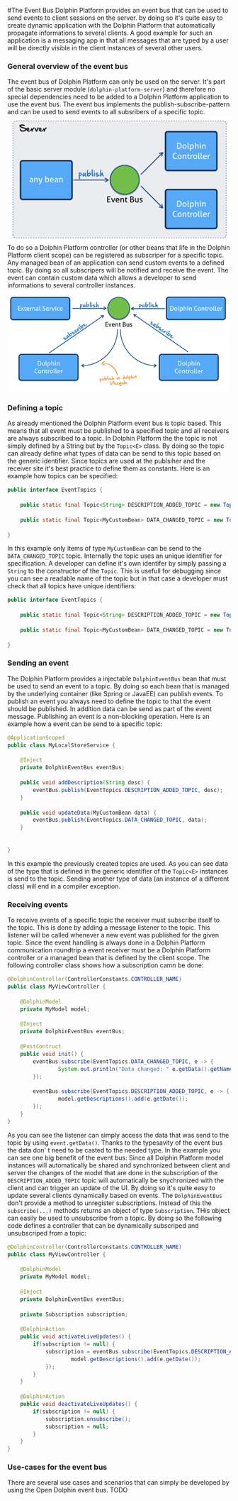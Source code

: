 #The Event Bus
Dolphin Platform provides an event bus that can be used to send events to client sessions on the server. by doing so it's quite easy to create dynamic application with the Dolphin Platform that automatically propagate informations to several clients. A good example for such an application is a messaging app in that all messages that are typed by a user will be directly visible in the client instances of several other users.
### General overview of the event bus
The event bus of Dolphin Platform can only be used on the server. It's part of the basic server module (``` dolphin-platform-server ```) and therefore no special dependencies need to be added to a Dolphin Platform application to use the event bus. The event bus implements the publish-subscribe-pattern and can be used to send events to all subsribers of a specific topic.
![overview of the event bus](event-bus1.png)
To do so a Dolphin Platform controller (or other beans that life in the Dolphin Platform client scope) can be registered as subscriper for a specific topic. Any managed bean of an application can send custom events to a defined topic. By doing so all subscripers will be notified and receive the event. The event can contain custom data which allows a developer to send informations to several controller instances.
![overview of the event bus](event-bus2.png)
### Defining a topic
As already mentioned the Dolphin Platform event bus is topic based. This means that all event must be published to a specified topic and all receivers are always subscribed to a topic. In Dolphin Platform the the topic is not simply defined by a String but by the ``` Topic<E> ``` class. By doing so the topic can already define what types of data can be send to this topic based on the generic identifier. Since topics are used at the publsiher and the receiver site it's best practice to define them as constants. Here is an example how topics can be specified:
```java
public interface EventTopics {

    public static final Topic<String> DESCRIPTION_ADDED_TOPIC = new Topic();
    
    public static final Topic<MyCustomBean> DATA_CHANGED_TOPIC = new Topic();

}
```
In this example only items of type ``` MyCustomBean ``` can be send to the ``` DATA_CHANGED_TOPIC ``` topic. Internally the topic uses an unique identifier for specification. A developer can define it's own identifer by simply passing a ``` String ``` to the constructor of the ``` Topic ```. This is usefull for debugging since you can see a readable name of the topic but in that case a developer must check that all topics have unique identifiers:
```java
public interface EventTopics {

    public static final Topic<String> DESCRIPTION_ADDED_TOPIC = new Topic("descriptionAddedTopic");
    
    public static final Topic<MyCustomBean> DATA_CHANGED_TOPIC = new Topic("dataChangedTopic");

}
```
### Sending an event
The Dolphin Platform provides a injectable ``` DolphinEventBus ``` bean that must be used to send an event to a topic. By doing so each bean that is managed by the underlying container (like Spring or JavaEE) can publish events. To publish an event you always need to define the topic to that the event should be published. In addition data can be send as part of the event message. Publishing an event is a non-blocking operation. Here is an example how a event can be send to a specific topic:
```java
@ApplicationScoped
public class MyLocalStoreService {
 
    @Inject
    private DolphinEventBus eventBus;
    
    public void addDescription(String desc) {
        eventBus.publish(EventTopics.DESCRIPTION_ADDED_TOPIC, desc);
    }

    public void updateData(MyCustomBean data) {
        eventBus.publish(EventTopics.DATA_CHANGED_TOPIC, data);
    }


}
```
In this example the previously created topics are used. As you can see data of the type that is defined in the generic identifier of the ``` Topic<E> ``` instances is send to the topic. Sending another type of data (an instance of a different class) will end in a compiler exception.
### Receiving events
To receive events of a specific topic the receiver must subscribe itself to the topic. This is done by adding a message listener to the topic. This listener will be called whenever a new event was published for the given topic. Since the event handling is always done in a Dolphin Platform communication roundtrip a event receiver must be a Dolphin Platform controller or a managed bean that is defined by the client scope. The following controller class shows how a subscription camn be done:
```java
@DolphinController(ControllerConstants.CONTROLLER_NAME)
public class MyViewController {
 
    @DolphinModel
    private MyModel model;
    
    @Inject
    private DolphinEventBus eventBus;
    
    @PostContruct
    public void init() {
        eventBus.subscribe(EventTopics.DATA_CHANGED_TOPIC, e -> {
                System.out.println("Data changed: " e.getData().getName();
        });
        
        eventBus.subscribe(EventTopics.DESCRIPTION_ADDED_TOPIC, e -> {
                model.getDescriptions().add(e.getDate());
        });
    }
}
```
As you can see the listener can simply access the data that was send to the topic by using ``` event.getData() ```. Thanks to the typesavity of the event bus the data don' t need to be casted to the needed type. In the example you can see one big benefit of the event bus: Since all Dolphin Platform model instances will automatically be shared and synchronized between client and server the changes of the model that are done in the subscription of the ``` DESCRIPTION_ADDED_TOPIC ``` topic will automatically be snychronized with the client and can trigger an update of the UI. By doing so it's quite easy to update several clients dynamically based on events.
The ``` DolphinEventBus ``` don't provide a method to unregister subscriptions. Instead of this the ``` subscribe(...) ``` methods returns an object of type ``` Subscription ```. THis object can easily be used to unsubscribe from a topic. By doing so the following code defines a controller that can be dynamically subscriped and unsubscriped from a topic:
```java
@DolphinController(ControllerConstants.CONTROLLER_NAME)
public class MyViewController {
 
    @DolphinModel
    private MyModel model;
    
    @Inject
    private DolphinEventBus eventBus;
    
    private Subscription subscription;
    
    @DolphinAction
    public void activateLiveUpdates() {
        if(subscription != null) {
            subscription = eventBus.subscribe(EventTopics.DESCRIPTION_ADDED_TOPIC, e -> {
                    model.getDescriptions().add(e.getDate());
            });
        }
    }
    
    @DolphinAction
    public void deactivateLiveUpdates() {
        if(subscription != null) {
            subscription.unsubscribe();
            subscription = null;
        }
    }
}
```
### Use-cases for the event bus
There are several use cases and scenarios that can simply be developed by using the Open Dolphin event bus. 
TODO